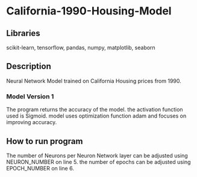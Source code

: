 # California-1990-Housing-Model

## Libraries
scikit-learn, tensorflow, pandas, numpy, matplotlib, seaborn

## Description
Neural Network Model trained on California Housing prices from 1990.  

### Model Version 1
The program returns the accuracy of the model.  the activation function used is Sigmoid.  model uses optimization function adam and focuses on improving accuracy. 

## How to run program
The number of Neurons per Neuron Network layer can be adjusted using NEURON_NUMBER on line 5.  the number of epochs can be adjusted using EPOCH_NUMBER on line 6.
